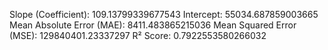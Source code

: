 Slope (Coefficient): 109.13799339677543
Intercept: 55034.687859003665
Mean Absolute Error (MAE): 8411.483865215036
Mean Squared Error (MSE): 129840401.23337297
R² Score: 0.7922553580266032
  
